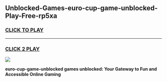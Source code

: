 
## Unblocked-Games-euro-cup-game-unblocked-Play-Free-rp5xa
<h3>
<a href="https://premium76.site?title=euro-cup-game-unblocked&ref=19M">CLICK TO PLAY</a></h3>
<hr>

<h3>
<a href="https://premium76.site?title=euro-cup-game-unblocked&ref=19M">CLICK 2 PLAY</a>
  
</h3>

<a href="https://premium76.site?title=euro-cup-game-unblocked&ref=19M"><img src="https://clearcache.store/games.png"></a>


**euro-cup-game-unblocked games unblocked: Your Gateway to Fun and Accessible Online Gaming**
